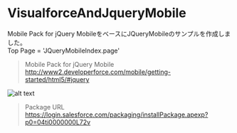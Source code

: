 VisualforceAndJqueryMobile
==========================

Mobile Pack for jQuery MobileをベースにJQueryMobileのサンプルを作成しました。  
Top Page = 'JQueryMobileIndex.page'  
  
>Mobile Pack for jQuery Mobile  
>http://www2.developerforce.com/mobile/getting-started/html5/#jquery  
  
![alt text](http://cdn-ak.f.st-hatena.com/images/fotolife/t/tyoshikawa1106/20131125/20131125220517.png)  
  
>Package URL  
>https://login.salesforce.com/packaging/installPackage.apexp?p0=04ti0000000L72v
